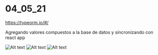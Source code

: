 # 04_05_21
https://typeorm.io/#/ 

Agregando valores compuestos a la base de datos y sincronizando con react app

![Alt text](img1.png)
![Alt text](img2.png)
![Alt text](img3.png)